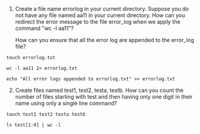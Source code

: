 1. Create a file name errorlog in your current directory.
   Suppose you do not have any file named aa11 in your current directory.
   How  can you redirect the error message to the file error_log when we apply the command "wc -l aa11"?

   How can you ensure that all the error log are appended to the error_log file?

```
touch errorlog.txt
```
```
wc -l aa11 2> errorlog.txt
```
```
echo "All error logs appended to errorlog.txt" >> errorlog.txt
```

2. Create  files named test1, test2, testa, testb.
   How can you count the number of files starting with test and
   then having only one digit in their name using only a single line command?

```
touch test1 test2 testa testb
```
```
ls test[1-9] | wc -l
```
